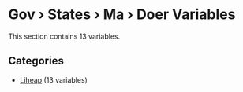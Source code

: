# Gov › States › Ma › Doer Variables

This section contains 13 variables.

## Categories

- [Liheap](liheap/index.md) (13 variables)
